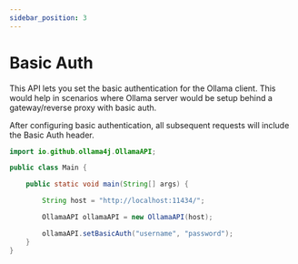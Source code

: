 ```yaml
---
sidebar_position: 3
---
```


# Basic Auth

This API lets you set the basic authentication for the Ollama client. This would help in scenarios where
Ollama server would be setup behind a gateway/reverse proxy with basic auth.

After configuring basic authentication, all subsequent requests will include the Basic Auth header.

```java
import io.github.ollama4j.OllamaAPI;

public class Main {

    public static void main(String[] args) {

        String host = "http://localhost:11434/";

        OllamaAPI ollamaAPI = new OllamaAPI(host);

        ollamaAPI.setBasicAuth("username", "password");
    }
}
```